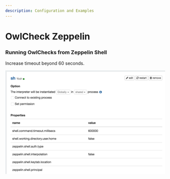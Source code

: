 ```yaml
---
description: Configuration and Examples
---
```


# OwlCheck Zeppelin

### Running OwlChecks from Zeppelin Shell

Increase timeout beyond 60 seconds.

![](../../.gitbook/assets/owl-zeppelin-timeout.png)

